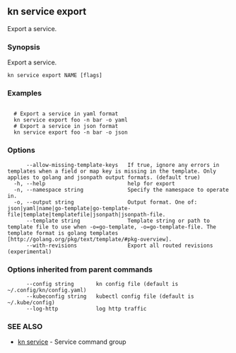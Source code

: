 ## kn service export

Export a service.

### Synopsis

Export a service.

```
kn service export NAME [flags]
```

### Examples

```

  # Export a service in yaml format
  kn service export foo -n bar -o yaml
  # Export a service in json format
  kn service export foo -n bar -o json
```

### Options

```
      --allow-missing-template-keys   If true, ignore any errors in templates when a field or map key is missing in the template. Only applies to golang and jsonpath output formats. (default true)
  -h, --help                          help for export
  -n, --namespace string              Specify the namespace to operate in.
  -o, --output string                 Output format. One of: json|yaml|name|go-template|go-template-file|template|templatefile|jsonpath|jsonpath-file.
      --template string               Template string or path to template file to use when -o=go-template, -o=go-template-file. The template format is golang templates [http://golang.org/pkg/text/template/#pkg-overview].
      --with-revisions                Export all routed revisions (experimental)
```

### Options inherited from parent commands

```
      --config string       kn config file (default is ~/.config/kn/config.yaml)
      --kubeconfig string   kubectl config file (default is ~/.kube/config)
      --log-http            log http traffic
```

### SEE ALSO

* [kn service](kn_service.md)	 - Service command group

